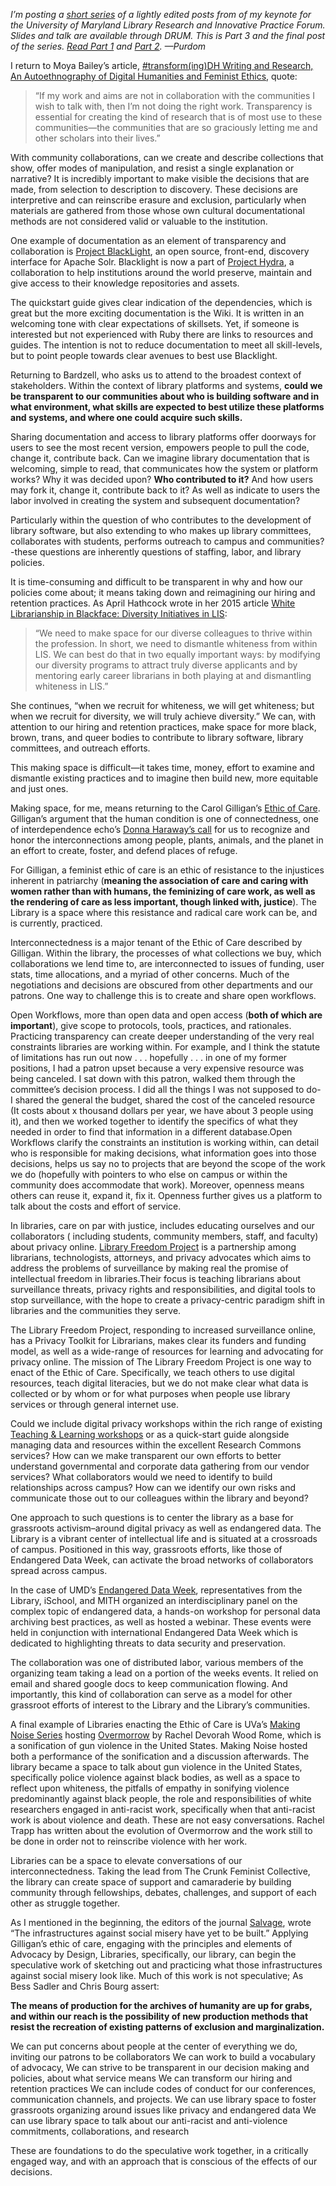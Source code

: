 _I’m posting a [short series](http://mith.umd.edu/tag/advocacy-by-design/) of a lightly edited posts from of my keynote for the University of Maryland Library Research and Innovative Practice Forum. Slides and talk are available through DRUM. This is Part 3 and the final post of the series. [Read Part 1](http://mith.umd.edu/advocacy-design-moving-theory-practice-part-1/) and [Part 2](http://mith.umd.edu/advocacy-design-moving-theory-practice-part-2/). —Purdom_

I return to Moya Bailey’s article, [#transform(ing)DH Writing and Research, An Autoethnography of Digital Humanities and Feminist Ethics](http://www.digitalhumanities.org/dhq/vol/9/2/000209/000209.html), quote:

> “If my work and aims are not in collaboration with the communities I wish to talk with, then I’m not doing the right work. Transparency is essential for creating the kind of research that is of most use to these communities—the communities that are so graciously letting me and other scholars into their lives.”

With community collaborations, can we create and describe collections that show, offer modes of manipulation, and resist a single explanation or narrative? It is incredibly important to make visible the decisions that are made, from selection to description to discovery. These decisions are interpretive and can reinscribe erasure and exclusion, particularly when materials are gathered from those whose own cultural documentational methods are not considered valid or valuable to the institution.

One example of documentation as an element of transparency and collaboration is [Project BlackLight](https://github.com/projectblacklight/blacklight/), an open source, front-end, discovery interface for Apache Solr. Blacklight is now a part of [Project Hydra](http://projecthydra.org/), a collaboration to help institutions around the world preserve, maintain and give access to their knowledge repositories and assets.

The quickstart guide gives clear indication of the dependencies, which is great but the more exciting documentation is the Wiki. It is written in an welcoming tone with clear expectations of skillsets. Yet, if someone is interested but not experienced with Ruby there are links to resources and guides. The intention is not to reduce documentation to meet all skill-levels, but to point people towards clear avenues to best use Blacklight.

Returning to Bardzell, who asks us to attend to the broadest context of stakeholders. Within the context of library platforms and systems, **could we be transparent to our communities about who is building software and in what environment, what skills are expected to best utilize these platforms and systems, and where one could acquire such skills.**

Sharing documentation and access to library platforms offer doorways for users to see the most recent version, empowers people to pull the code, change it, contribute back. Can we imagine library documentation that is welcoming, simple to read, that communicates how the system or platform works? Why it was decided upon? **Who contributed to it?** And how users may fork it, change it, contribute back to it? As well as indicate to users the labor involved in creating the system and subsequent documentation?

Particularly within the question of who contributes to the development of library software, but also extending to who makes up library committees, collaborates with students, performs outreach to campus and communities?-these questions are inherently questions of staffing, labor, and library policies.

It is time-consuming and difficult to be transparent in why and how our policies come about; it means taking down and reimagining our hiring and retention practices. As April Hathcock wrote in her 2015 article [White Librarianship in Blackface: Diversity Initiatives in LIS](http://www.inthelibrarywiththeleadpipe.org/2015/lis-diversity/):

> “We need to make space for our diverse colleagues to thrive within the profession. In short, we need to dismantle whiteness from within LIS. We can best do that in two equally important ways: by modifying our diversity programs to attract truly diverse applicants and by mentoring early career librarians in both playing at and dismantling whiteness in LIS.”

She continues, “when we recruit for whiteness, we will get whiteness; but when we recruit for diversity, we will truly achieve diversity.” We can, with attention to our hiring and retention practices, make space for more black, brown, trans, and queer bodies to contribute to library software, library committees, and outreach efforts.

This making space is difficult—it takes time, money, effort to examine and dismantle existing practices and to imagine then build new, more equitable and just ones.

Making space, for me, means returning to the Carol Gilligan’s [Ethic of Care](https://ethicsofcare.org/carol-gilligan/). Gilligan’s argument that the human condition is one of connectedness, one of interdependence echo’s [Donna Haraway’s call](http://environmentalhumanities.org/arch/vol6/6.7.pdf) for us to recognize and honor the interconnections among people, plants, animals, and the planet in an effort to create, foster, and defend places of refuge.

For Gilligan, a feminist ethic of care is an ethic of resistance to the injustices inherent in patriarchy (**meaning the association of care and caring with women rather than with humans, the feminizing of care work, as well as the rendering of care as less important, though linked with, justice**). The Library is a space where this resistance and radical care work can be, and is currently, practiced.

Interconnectedness is a major tenant of the Ethic of Care described by Gilligan. Within the library, the processes of what collections we buy, which collaborations we lend time to, are interconnected to issues of funding, user stats, time allocations, and a myriad of other concerns. Much of the negotiations and decisions are obscured from other departments and our patrons. One way to challenge this is to create and share open workflows.

Open Workflows, more than open data and open access (**both of which are important**), give scope to protocols, tools, practices, and rationales. Practicing transparency can create deeper understanding of the very real constraints libraries are working within. For example, and I think the statute of limitations has run out now . . . hopefully . . . in one of my former positions, I had a patron upset because a very expensive resource was being canceled. I sat down with this patron, walked them through the committee’s decision process. I did all the things I was not supposed to do- I shared the general the budget, shared the cost of the canceled resource (It costs about x thousand dollars per year, we have about 3 people using it), and then we worked together to identify the specifics of what they needed in order to find that information in a different database.Open Workflows clarify the constraints an institution is working within, can detail who is responsible for making decisions, what information goes into those decisions, helps us say no to projects that are beyond the scope of the work we do (hopefully with pointers to who else on campus or within the community does accommodate that work). Moreover, openness means others can reuse it, expand it, fix it. Openness further gives us a platform to talk about the costs and effort of service.

In libraries, care on par with justice, includes educating ourselves and our collaborators ( including students, community members, staff, and faculty) about privacy online. [Library Freedom Project](https://libraryfreedomproject.org/) is a partnership among librarians, technologists, attorneys, and privacy advocates which aims to address the problems of surveillance by making real the promise of intellectual freedom in libraries.Their focus is teaching librarians about surveillance threats, privacy rights and responsibilities, and digital tools to stop surveillance, with the hope to create a privacy-centric paradigm shift in libraries and the communities they serve.

The Library Freedom Project, responding to increased surveillance online, has a Privacy Toolkit for Librarians, makes clear its funders and funding model, as well as a wide-range of resources for learning and advocating for privacy online. The mission of The Library Freedom Project is one way to enact of the Ethic of Care. Specifically, we teach others to use digital resources, teach digital literacies, but we do not make clear what data is collected or by whom or for what purposes when people use library services or through general internet use.

Could we include digital privacy workshops within the rich range of existing [Teaching & Learning workshops](http://www.lib.umd.edu/tl/workshops/teaching--learning-workshops) or as a quick-start guide alongside managing data and resources within the excellent Research Commons services? How can we make transparent our own efforts to better understand governmental and corporate data gathering from our vendor services? What collaborators would we need to identify to build relationships across campus? How can we identify our own risks and communicate those out to our colleagues within the library and beyond?

One approach to such questions is to center the library as a base for grassroots activism–around digital privacy as well as endangered data. The Library is a vibrant center of intellectual life and is situated at a crossroads of campus. Positioned in this way, grassroots efforts, like those of Endangered Data Week, can activate the broad networks of collaborators spread across campus.

In the case of UMD’s [Endangered Data Week](http://mith.umd.edu/research/endangered-data-week/), representatives from the Library, iSchool, and MITH organized an interdisciplinary panel on the complex topic of endangered data, a hands-on workshop for personal data archiving best practices, as well as hosted a webinar. These events were held in conjunction with international Endangered Data Week which is dedicated to highlighting threats to data security and preservation.

The collaboration was one of distributed labor, various members of the organizing team taking a lead on a portion of the weeks events. It relied on email and shared google docs to keep communication flowing. And importantly, this kind of collaboration can serve as a model for other grassroot efforts of interest to the Library and the Library’s communities.

A final example of Libraries enacting the Ethic of Care is UVa’s [Making Noise Series](https://guides.lib.virginia.edu/music/makingnoise) hosting [Overmorrow](http://racheldevorah.studio/works/overmorrow/) by Rachel Devorah Wood Rome, which is a sonification of gun violence in the United States. Making Noise hosted both a performance of the sonification and a discussion afterwards. The library became a space to talk about gun violence in the United States, specifically police violence against black bodies, as well as a space to reflect upon whiteness, the pitfalls of empathy in sonifying violence predominantly against black people, the role and responsibilities of white researchers engaged in anti-racist work, specifically when that anti-racist work is about violence and death. These are not easy conversations. Rachel Trapp has written about the evolution of Overmorrow and the work still to be done in order not to reinscribe violence with her work.

Libraries can be a space to elevate conversations of our interconnectedness. Taking the lead from The Crunk Feminist Collective, the library can create space of support and camaraderie by building community through fellowships, debates, challenges, and support of each other as struggle together.

As I mentioned in the beginning, the editors of the journal [Salvage](http://salvage.zone/in-print/order-prevails-in-washingston/), wrote “The infrastructures against social misery have yet to be built.” Applying Gilligan’s ethic of care, engaging with the principles and elements of Advocacy by Design, Libraries, specifically, our library, can begin the speculative work of sketching out and practicing what those infrastructures against social misery look like. Much of this work is not speculative; As Bess Sadler and Chris Bourg assert:

**The means of production for the archives of humanity are up for grabs, and within our reach is the possibility of new production methods that resist the recreation of existing patterns of exclusion and marginalization.**

We can put concerns about people at the center of everything we do, inviting our patrons to be collaborators We can work to build a vocabulary of advocacy, We can strive to be transparent in our decision making and policies, about what service means We can transform our hiring and retention practices We can include codes of conduct for our conferences, communication channels, and projects. We can use library space to foster grassroots organizing around issues like privacy and endangered data We can use library space to talk about our anti-racist and anti-violence commitments, collaborations, and research

These are foundations to do the speculative work together, in a critically engaged way, and with an approach that is conscious of the effects of our decisions.